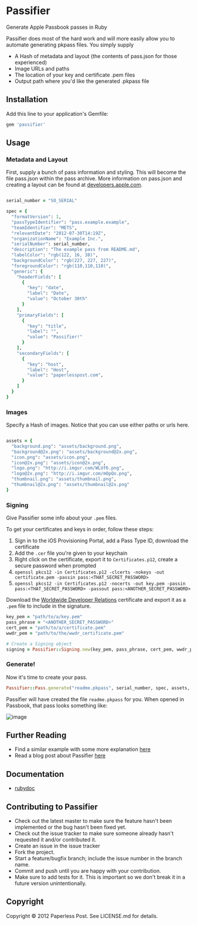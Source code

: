 # Passifier

Generate Apple Passbook passes in Ruby

Passifier does most of the hard work and will more easily allow you to automate generating pkpass files. You simply supply

* A Hash of metadata and layout (the contents of pass.json for those experienced)
* Image URLs and paths
* The location of your key and certificate .pem files
* Output path where you'd like the generated .pkpass file

## Installation

Add this line to your application's Gemfile:

```ruby
gem 'passifier'
```

## Usage

### Metadata and Layout

First, supply a bunch of pass information and styling.  This will become the file pass.json within the pass archive.  More information on pass.json and creating a layout can be found at [developers.apple.com](https://developer.apple.com/library/prerelease/ios/documentation/UserExperience/Reference/PassKit_Bundle/Chapters/Introduction.html).

```ruby

serial_number = "SO_SERIAL"

spec = {
  "formatVersion": 1,
  "passTypeIdentifier": "pass.example.example",
  "teamIdentifier": "METS",
  "relevantDate": "2012-07-30T14:19Z",          
  "organizationName": "Example Inc.",
  "serialNumber": serial_number,
  "description": "The example pass from README.md",
  "labelColor": "rgb(122, 16, 38)",
  "backgroundColor": "rgb(227, 227, 227)",
  "foregroundColor": "rgb(110,110,110)",
  "generic": {
    "headerFields": [
      {
        "key": "date",
        "label": "Date",
        "value": "October 30th"
      }
    ],
    "primaryFields": [
      {
        "key": "title",
        "label": "",
        "value": "Passifier!"
      }
    ],
    "secondaryFields": [
      {
        "key": "host",
        "label": "Host",
        "value": "paperlesspost.com",
      }
    ]
  }
}
```

### Images

Specify a Hash of images. Notice that you can use either paths or urls here.

```ruby

assets = {
  "background.png": "assets/background.png",
  "background@2x.png": "assets/background@2x.png",
  "icon.png": "assets/icon.png",
  "icon@2x.png": "assets/icon@2x.png",
  "logo.png": "http://i.imgur.com/WLUf6.png",
  "logo@2x.png": "http://i.imgur.com/mOpQo.png",
  "thumbnail.png": "assets/thumbnail.png",
  "thumbnail@2x.png": "assets/thumbnail@2x.png"
}
```

### Signing

Give Passifier some info about your `.pem` files.

To get your certificates and keys in order, follow these steps:

1. Sign in to the iOS Provisioning Portal, add a Pass Type ID, download the certificate
2. Add the `.cer` file you're given to your keychain
3. Right click on the certificate, export it to `Certificates.p12`, create a secure password when prompted
4. `openssl pkcs12 -in Certificates.p12 -clcerts -nokeys -out certificate.pem -passin pass:<THAT_SECRET_PASSWORD>`
5. `openssl pkcs12 -in Certificates.p12 -nocerts -out key.pem -passin pass:<THAT_SECRET_PASSWORD> -passout pass:<ANOTHER_SECRET_PASSWORD>`

Download the [Worldwide Developer Relations](https://www.apple.com/certificateauthority/)
certificate and export it as a `.pem` file to include in the signature.

```ruby
key_pem = "path/to/a/key.pem"
pass_phrase = "<ANOTHER_SECRET_PASSWORD>"
cert_pem = "path/to/a/certificate.pem"
wwdr_pem = "path/to/the/wwdr_certificate.pem"

# Create a Signing object
signing = Passifier::Signing.new(key_pem, pass_phrase, cert_pem, wwdr_pem)
```

### Generate!

Now it's time to create your pass.

```ruby
Passifier::Pass.generate("readme.pkpass", serial_number, spec, assets, signing)
```

Passifier will have created the file `readme.pkpass` for you.  When opened in Passbook, that pass looks something like:

![image](http://i.imgur.com/fooaB.jpg)

## Further Reading

* Find a similar example with some more explanation [here](http://github.com/paperlesspost/passifier/blob/master/examples/simple.rb)
* Read a blog post about Passifier [here]()

## Documentation

* [rubydoc](http://rubydoc.info/github/paperlesspost/passifier)

## Contributing to Passifier
 
* Check out the latest master to make sure the feature hasn't been implemented or the bug hasn't been fixed yet.
* Check out the issue tracker to make sure someone already hasn't requested it and/or contributed it.
* Create an issue in the issue tracker
* Fork the project.
* Start a feature/bugfix branch; include the issue number in the branch name.
* Commit and push until you are happy with your contribution.
* Make sure to add tests for it. This is important so we don't break it in a future version unintentionally.

## Copyright

Copyright © 2012 Paperless Post. See LICENSE.md for details.
